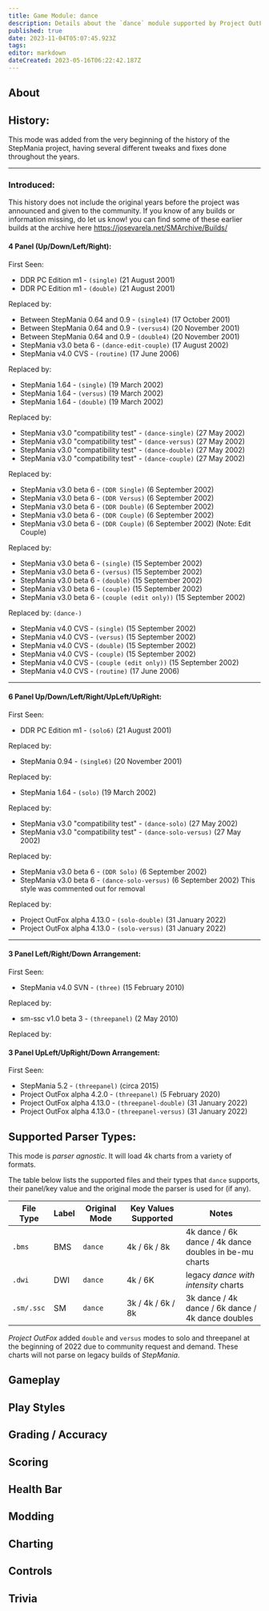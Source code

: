 ```yaml
---
title: Game Module: dance
description: Details about the `dance` module supported by Project OutFox.
published: true
date: 2023-11-04T05:07:45.923Z
tags: 
editor: markdown
dateCreated: 2023-05-16T06:22:42.187Z
---
```


<!--
insert picture of gameplay 
-->

## About

## History:

This mode was added from the very beginning of the history of the StepMania project, having several different tweaks and fixes done throughout the years.

---
### Introduced:

This history does not include the original years before the project was announced and given to the community. If you know of any builds or information missing, do let us know! you can find some of these earlier builds at the archive here https://josevarela.net/SMArchive/Builds/

#### 4 Panel (Up/Down/Left/Right):

First Seen:
 * DDR PC Edition m1 - ``(single)`` (21 August 2001)
 * DDR PC Edition m1 - ``(double)`` (21 August 2001)

Replaced by:
 * Between StepMania 0.64 and 0.9 - ``(single4)`` (17 October 2001)
 * Between StepMania 0.64 and 0.9 - ``(versus4)`` (20 November 2001)
 * Between StepMania 0.64 and 0.9 - ``(double4)`` (20 November 2001)
 * StepMania v3.0 beta 6 - ``(dance-edit-couple)`` (17 August 2002)
 * StepMania v4.0 CVS - ``(routine)`` (17 June 2006) 

Replaced by:
 * StepMania 1.64 - ``(single)`` (19 March 2002)
 * StepMania 1.64 - ``(versus)`` (19 March 2002)
 * StepMania 1.64 - ``(double)`` (19 March 2002)


Replaced by:
 * StepMania v3.0 "compatibility test" - ``(dance-single)`` (27 May 2002)
 * StepMania v3.0 "compatibility test" - ``(dance-versus)`` (27 May 2002)
 * StepMania v3.0 "compatibility test" - ``(dance-double)`` (27 May 2002)
 * StepMania v3.0 "compatibility test" - ``(dance-couple)`` (27 May 2002)


Replaced by:
 * StepMania v3.0 beta 6 - ``(DDR Single)`` (6 September 2002)
 * StepMania v3.0 beta 6 - ``(DDR Versus)`` (6 September 2002)
 * StepMania v3.0 beta 6 - ``(DDR Double)`` (6 September 2002)
 * StepMania v3.0 beta 6 - ``(DDR Couple)`` (6 September 2002)
 * StepMania v3.0 beta 6 - ``(DDR Couple)`` (6 September 2002) (Note: Edit Couple)

Replaced by:
 * StepMania v3.0 beta 6 - ``(single)`` (15 September 2002)
 * StepMania v3.0 beta 6 - ``(versus)`` (15 September 2002)
 * StepMania v3.0 beta 6 - ``(double)`` (15 September 2002)
 * StepMania v3.0 beta 6 - ``(couple)`` (15 September 2002)
 * StepMania v3.0 beta 6 - ``(couple (edit only))`` (15 September 2002)

Replaced by: ``(dance-)``
 * StepMania v4.0 CVS - ``(single)`` (15 September 2002)
 * StepMania v4.0 CVS - ``(versus)`` (15 September 2002)
 * StepMania v4.0 CVS - ``(double)`` (15 September 2002)
 * StepMania v4.0 CVS - ``(couple)`` (15 September 2002)
 * StepMania v4.0 CVS - ``(couple (edit only))`` (15 September 2002)
 * StepMania v4.0 CVS - ``(routine)`` (17 June 2006)  

---

#### 6 Panel Up/Down/Left/Right/UpLeft/UpRight:
First Seen:
 * DDR PC Edition m1 - ``(solo6)`` (21 August 2001)
  
Replaced by:
 * StepMania 0.94 - ``(single6)`` (20 November 2001)

Replaced by:
 * StepMania 1.64 - ``(solo)`` (19 March 2002)

Replaced by:
 * StepMania v3.0 "compatibility test" - ``(dance-solo)`` (27 May 2002)
 * StepMania v3.0 "compatibility test" - ``(dance-solo-versus)`` (27 May 2002) 

Replaced by:
 * StepMania v3.0 beta 6 - ``(DDR Solo)`` (6 September 2002)
 * StepMania v3.0 beta 6 - ``(dance-solo-versus)`` (6 September 2002) This style was commented out for removal

Replaced by:
 * Project OutFox alpha 4.13.0 - ``(solo-double)`` (31 January 2022)
 * Project OutFox alpha 4.13.0 - ``(solo-versus)`` (31 January 2022)
---

#### 3 Panel Left/Right/Down Arrangement: 
First Seen:
 * StepMania v4.0 SVN - ``(three)`` (15 February 2010)

Replaced by: 
 * sm-ssc v1.0 beta 3 - ``(threepanel)`` (2 May 2010) 

Replaced by: 
#### 3 Panel UpLeft/UpRight/Down Arrangement:
First Seen:
 * StepMania 5.2 - ``(threepanel)`` (circa 2015)
 * Project OutFox alpha 4.2.0 - ``(threepanel)`` (5 February 2020)
 * Project OutFox alpha 4.13.0 - ``(threepanel-double)`` (31 January 2022)
 * Project OutFox alpha 4.13.0 - ``(threepanel-versus)`` (31 January 2022)

## Supported Parser Types:

This mode is _parser agnostic_. It will load 4k charts from a variety of formats.

The table below lists the supported files and their types that ``dance`` supports, their panel/key value and the original mode the parser is used for (if any).

File Type|Label|Original Mode|Key Values Supported|Notes 
------------|-------------|-------------|-------------|-------------|
 ``.bms`` | BMS | ``dance`` | 4k / 6k / 8k | 4k dance / 6k dance / 4k dance doubles in be-mu charts
 ``.dwi`` | DWI | ``dance`` | 4k / 6K | legacy _dance with intensity_ charts
 ``.sm/.ssc`` | SM | ``dance`` | 3k / 4k / 6k / 8k  | 3k dance / 4k dance / 6k dance / 4k dance doubles

_Project OutFox_ added ``double`` and ``versus`` modes to solo and threepanel at the beginning of 2022 due to community request and demand. These charts will not parse on legacy builds of _StepMania_.

## Gameplay

## Play Styles

## Grading / Accuracy

## Scoring

## Health Bar

## Modding

## Charting

## Controls

## Trivia
